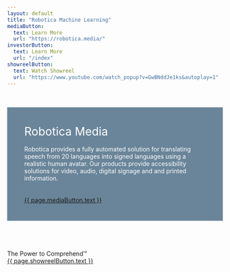 ```yaml
---
layout: default
title: "Robotica Machine Learning"
mediaButton: 
  text: Learn More
  url: "https://robotica.media/"
investorButton: 
  text: Learn More
  url: "/index"
showreelButton: 
  text: Watch Showreel
  url: "https://www.youtube.com/watch_popup?v=GwBNddJe1ks&autoplay=1"
---
```

<section class = 'content-home wrap center'>

<br />
<br />
<div style="background-color: #6a8599; display: inline-block; vertical-align: top;">
  <div style="padding: 2.5rem; color: white">
    <font style="font-size: 20pt">Robotica Media</font>
    <br />
    <br />
    Robotica provides a fully automated solution for translating speech from 20 languages into signed languages using a realistic human avatar. Our products provide accessibility solutions for video, audio, digital signage and and printed information.
    <br />
    <br />
    <br />
    <a href = '{{ page.mediaButton.url }}' class = 'button'>{{ page.mediaButton.text }}</a>
  </div>
</div>
<!--
<div style="width: 8%; display: inline-block;"></div>
<div style="width: 45%; background-color: #76c1ea; display: inline-block; vertical-align: top;">
    <div style="padding: 2.5rem; color: white">
      <font style="font-size: 20pt">Investor Site</font>
      <br />
      <br />
      Investing in Robotica Machine Learning Limited is an opportunity to access neural-network-driven growth and returns from a business that is powering the comprehension and interpretation of the world’s communications as visual languages so people have the same literacy, life chances and access to information and entertainment.
      <br />
      <br />
      <a href = '{{ page.investorButton.url }}' class = 'button'>{{ page.investorButton.text }}</a>
  </div>
</div>
/-->
<br />
<div></div>
<br />
<br />
<br />
<br />
The Power to Comprehend&trade;
<br />
<a href = '{{ page.showreelButton.url }}' class = 'button'>{{ page.showreelButton.text }}</a>
<br />
<br />

</section>
